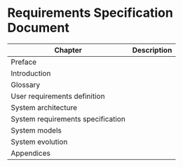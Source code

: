 # Requirements Specification Document

| Chapter                           | Description |
|-----------------------------------|-------------|
| Preface                           |             |
| Introduction                      |             |
| Glossary                          |             |
| User requirements definition      |             |
| System architecture               |             |
| System requirements specification |             |
| System models                     |             |
| System evolution                  |             |
| Appendices                        |             |
